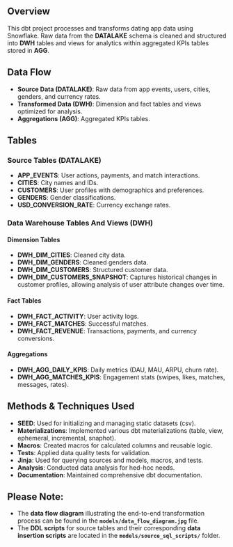 ## Overview
This dbt project processes and transforms dating app data using Snowflake. Raw data from the **DATALAKE** schema is cleaned and structured into **DWH** tables and views for analytics within aggregated KPIs tables stored in **AGG**.

## Data Flow
- **Source Data (DATALAKE)**: Raw data from app events, users, cities, genders, and currency rates.
- **Transformed Data (DWH)**: Dimension and fact tables and views optimized for analysis.
- **Aggregations (AGG)**: Aggregated KPIs tables.

## Tables

### **Source Tables (DATALAKE)**
- **APP_EVENTS**: User actions, payments, and match interactions.
- **CITIES**: City names and IDs.
- **CUSTOMERS**: User profiles with demographics and preferences.
- **GENDERS**: Gender classifications.
- **USD_CONVERSION_RATE**: Currency exchange rates.

### **Data Warehouse Tables And Views (DWH)**
#### **Dimension Tables**
- **DWH_DIM_CITIES**: Cleaned city data.
- **DWH_DIM_GENDERS**: Cleaned genders data.
- **DWH_DIM_CUSTOMERS**: Structured customer data.
- **DWH_DIM_CUSTOMERS_SNAPSHOT**: Captures historical changes in customer profiles, allowing analysis of user attribute changes over time.

#### **Fact Tables**
- **DWH_FACT_ACTIVITY**: User activity logs.
- **DWH_FACT_MATCHES**: Successful matches.
- **DWH_FACT_REVENUE**: Transactions, payments, and currency conversions.

#### **Aggregations**
- **DWH_AGG_DAILY_KPIS**: Daily metrics (DAU, MAU, ARPU, churn rate).
- **DWH_AGG_MATCHES_KPIS**: Engagement stats (swipes, likes, matches, messages, rates).

## Methods & Techniques Used

- **SEED**: Used for initializing and managing static datasets (csv).
- **Materializations**: Implemented various dbt materializations (table, view, ephemeral, incremental, snaphot).
- **Macros**: Created macros for calculated columns and reusable logic.
- **Tests**: Applied data quality tests for validation.
- **Jinja**: Used for querying sources and models, macros, and tests.
- **Analysis**: Conducted data analysis for hed-hoc needs.
- **Documentation**: Maintained comprehensive dbt documentation.

## **Please Note:**
- The **data flow diagram** illustrating the end-to-end transformation process can be found in the **`models/data_flow_diagram.jpg`** file.
- The **DDL scripts** for source tables and their corresponding **data insertion scripts** are located in the **`models/source_sql_scripts/`** folder.  



